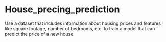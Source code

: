 # House_precing_prediction
Use a dataset that includes information about  housing prices and features like square  footage, number of bedrooms, etc. to train a  model that can predict the price of a new  house
